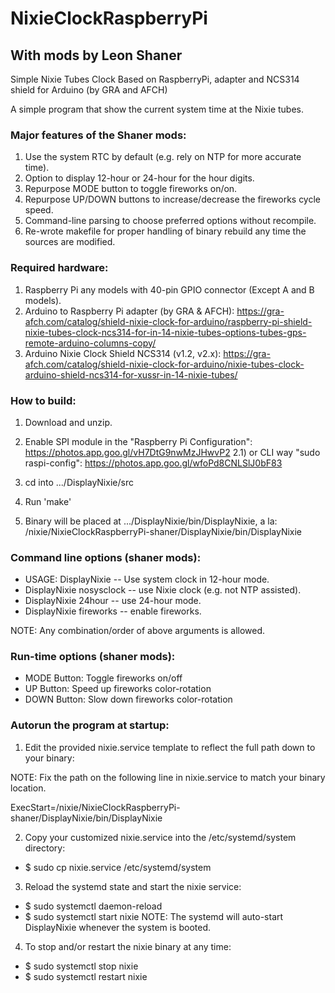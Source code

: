 # NixieClockRaspberryPi
## With mods by Leon Shaner

Simple Nixie Tubes Clock Based on RaspberryPi, adapter and NCS314 shield for Arduino (by GRA and AFCH)

A simple program that show the current system time at the Nixie tubes.

### Major features of the Shaner mods:

  1) Use the system RTC by default (e.g. rely on NTP for more accurate time).
  2) Option to display 12-hour or 24-hour for the hour digits.
  3) Repurpose MODE button to toggle fireworks on/on.
  4) Repurpose UP/DOWN buttons to increase/decrease the fireworks cycle speed.
  5) Command-line parsing to choose preferred options without recompile.
  6) Re-wrote makefile for proper handling of binary rebuild any time the sources are modified.

### Required hardware:
  1) Raspberry Pi any models with 40-pin GPIO connector (Except A and B models).
  2) Arduino to Raspberry Pi adapter (by GRA & AFCH): https://gra-afch.com/catalog/shield-nixie-clock-for-arduino/raspberry-pi-shield-nixie-tubes-clock-ncs314-for-in-14-nixie-tubes-options-tubes-gps-remote-arduino-columns-copy/
  3) Arduino Nixie Clock Shield NCS314 (v1.2, v2.x): https://gra-afch.com/catalog/shield-nixie-clock-for-arduino/nixie-tubes-clock-arduino-shield-ncs314-for-xussr-in-14-nixie-tubes/


### How to build:

  1) Download and unzip.
  2) Enable SPI module in the "Raspberry Pi Configuration": https://photos.app.goo.gl/vH7DtG9nwMzJHwvP2
  2.1) or CLI way "sudo raspi-config": https://photos.app.goo.gl/wfoPd8CNLSlJ0bF83

  3) cd into .../DisplayNixie/src
  4) Run 'make'
  5) Binary will be placed at .../DisplayNixie/bin/DisplayNixie, a la:
	/nixie/NixieClockRaspberryPi-shaner/DisplayNixie/bin/DisplayNixie

### Сommand line options (shaner mods):
* USAGE: DisplayNixie     -- Use system clock in 12-hour mode.
* DisplayNixie nosysclock -- use Nixie clock (e.g. not NTP assisted).
* DisplayNixie 24hour     -- use 24-hour mode.
* DisplayNixie fireworks  -- enable fireworks.

NOTE:  Any combination/order of above arguments is allowed.

### Run-time options (shaner mods):

* MODE Button:  Toggle fireworks on/off
* UP Button:    Speed up fireworks color-rotation
* DOWN Button:  Slow down fireworks color-rotation


### Autorun the program at startup: 

1) Edit the provided nixie.service template to reflect the full path down to your binary:

NOTE: Fix the path on the following line in nixie.service to match your binary location.

  ExecStart=/nixie/NixieClockRaspberryPi-shaner/DisplayNixie/bin/DisplayNixie

2) Copy your customized nixie.service into the /etc/systemd/system directory:
*  $ sudo cp nixie.service /etc/systemd/system

3) Reload the systemd state and start the nixie service:
*  $ sudo systemctl daemon-reload
*  $ sudo systemctl start nixie
NOTE:  The systemd will auto-start DisplayNixie whenever the system is booted.

4) To stop and/or restart the nixie binary at any time:
*  $ sudo systemctl stop nixie
*  $ sudo systemctl restart nixie
